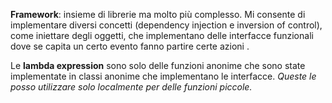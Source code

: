 **Framework**: insieme di librerie ma molto più complesso. Mi consente di implementare diversi concetti (dependency injection e inversion of control), come iniettare degli oggetti, che implementano delle interfacce funzionali dove se capita un certo evento fanno partire certe azioni .

Le **lambda expression** sono solo delle funzioni anonime che sono state implementate in classi anonime che implementano le interfacce.
*Queste le posso utilizzare solo localmente per delle funzioni piccole.*